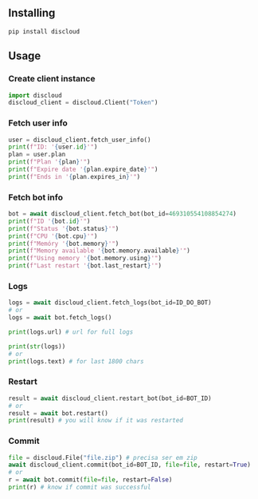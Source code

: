## Installing
```
pip install discloud
```
## Usage
### Create client instance
```python
import discloud
discloud_client = discloud.Client("Token")
```

### Fetch user info
```python
user = discloud_client.fetch_user_info()
print(f"ID: '{user.id}'")
plan = user.plan
print(f"Plan '{plan}'")
print(f"Expire date '{plan.expire_date}'")
print(f"Ends in '{plan.expires_in}'")
```

### Fetch bot info
```python
bot = await discloud_client.fetch_bot(bot_id=469310554108854274)
print(f"ID '{bot.id}'")
print(f"Status '{bot.status}'")
print(f"CPU '{bot.cpu}'")
print(f"Memóry '{bot.memory}'")
print(f"Memory available '{bot.memory.available}'")
print(f"Using memory '{bot.memory.using}'")
print(f"Last restart '{bot.last_restart}'")
```

### Logs
```python
logs = await discloud_client.fetch_logs(bot_id=ID_DO_BOT)
# or
logs = await bot.fetch_logs()

print(logs.url) # url for full logs

print(str(logs))
# or
print(logs.text) # for last 1800 chars
```

### Restart
```python
result = await discloud_client.restart_bot(bot_id=BOT_ID)
# or
result = await bot.restart()
print(result) # you will know if it was restarted
```

### Commit
```python
file = discloud.File("file.zip") # precisa ser em zip
await discloud_client.commit(bot_id=BOT_ID, file=file, restart=True)
# or
r = await bot.commit(file=file, restart=False)
print(r) # know if commit was successful
```
